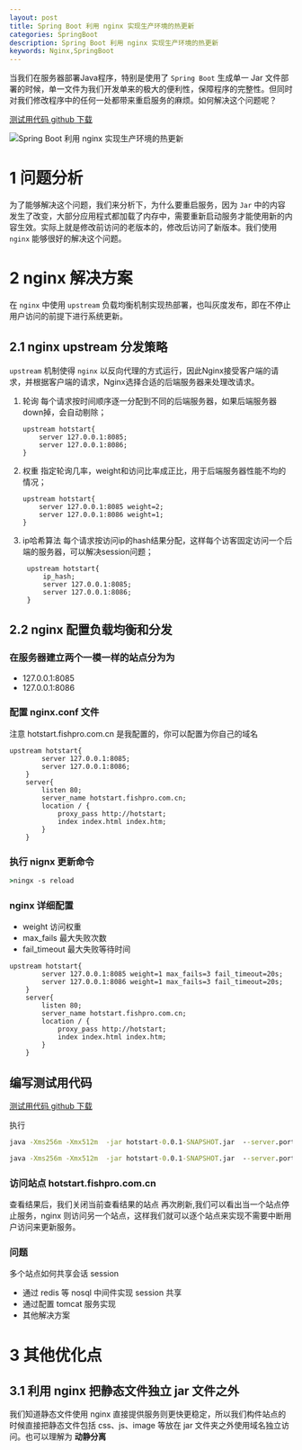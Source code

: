 ```yaml
---
layout: post
title: Spring Boot 利用 nginx 实现生产环境的热更新
categories: SpringBoot
description: Spring Boot 利用 nginx 实现生产环境的热更新
keywords: Nginx,SpringBoot
---
```


当我们在服务器部署Java程序，特别是使用了 `Spring Boot` 生成单一 Jar 文件部署的时候，单一文件为我们开发单来的极大的便利性，保障程序的完整性。但同时对我们修改程序中的任何一处都带来重启服务的麻烦。如何解决这个问题呢？


[测试用代码 github 下载 ](https://github.com/fishpro/spring-boot-study/tree/master/spring-boot-study-hotstart)


![Spring Boot 利用 nginx 实现生产环境的热更新](https://images.cnblogs.com/cnblogs_com/fishpro/1453719/o_nginx1.jpg)

# 1 问题分析

为了能够解决这个问题，我们来分析下，为什么要重启服务，因为 `Jar` 中的内容发生了改变，大部分应用程式都加载了内存中，需要重新启动服务才能使用新的内容生效。实际上就是修改前访问的老版本的，修改后访问了新版本。我们使用 `nginx` 能够很好的解决这个问题。

# 2 nginx 解决方案

在 `nginx` 中使用 `upstream` 负载均衡机制实现热部署，也叫灰度发布，即在不停止用户访问的前提下进行系统更新。

## 2.1 nginx upstream 分发策略
`upstream` 机制使得 `nginx` 以反向代理的方式运行，因此Nginx接受客户端的请求，并根据客户端的请求，Nginx选择合适的后端服务器来处理改请求。

1. 轮询
   每个请求按时间顺序逐一分配到不同的后端服务器，如果后端服务器down掉，会自动剔除；
    ```
    upstream hotstart{
        server 127.0.0.1:8085;
        server 127.0.0.1:8086;
    }
    ```

2. 权重
   指定轮询几率，weight和访问比率成正比，用于后端服务器性能不均的情况；
    ```
    upstream hotstart{
        server 127.0.0.1:8085 weight=2;
        server 127.0.0.1:8086 weight=1;
    }
    ```

3. ip哈希算法
   每个请求按访问ip的hash结果分配，这样每个访客固定访问一个后端的服务器，可以解决session问题；
   ```
    upstream hotstart{
        ip_hash;
        server 127.0.0.1:8085;
        server 127.0.0.1:8086;
    }
    ```

## 2.2 nginx 配置负载均衡和分发
### 在服务器建立两个一模一样的站点分为为 

- 127.0.0.1:8085
- 127.0.0.1:8086
  
### 配置 nginx.conf 文件
注意 hotstart.fishpro.com.cn 是我配置的，你可以配置为你自己的域名
```vm
upstream hotstart{
        server 127.0.0.1:8085;
        server 127.0.0.1:8086;
    }
    server{
        listen 80;
        server_name hotstart.fishpro.com.cn;
        location / {
            proxy_pass http://hotstart;
            index index.html index.htm;
        }
    }
```

### 执行 nignx 更新命令

```cmd
>ningx -s reload
```

### nginx 详细配置

- weight 访问权重
- max_fails 最大失败次数
- fail_timeout 最大失败等待时间

```vm
upstream hotstart{
        server 127.0.0.1:8085 weight=1 max_fails=3 fail_timeout=20s;
        server 127.0.0.1:8086 weight=1 max_fails=3 fail_timeout=20s;
    }
    server{
        listen 80;
        server_name hotstart.fishpro.com.cn;
        location / {
            proxy_pass http://hotstart;
            index index.html index.htm;
        }
    }
```


## 编写测试用代码

[测试用代码 github 下载 ](https://github.com/fishpro/spring-boot-study/tree/master/spring-boot-study-hotstart)

执行

```cmd
java -Xms256m -Xmx512m  -jar hotstart-0.0.1-SNAPSHOT.jar  --server.port=8085
```

```cmd
java -Xms256m -Xmx512m  -jar hotstart-0.0.1-SNAPSHOT.jar  --server.port=8086
```

### 访问站点 hotstart.fishpro.com.cn

查看结果后，我们关闭当前查看结果的站点 再次刷新,我们可以看出当一个站点停止服务，nginx 则访问另一个站点，这样我们就可以逐个站点来实现不需要中断用户访问来更新服务。

### 问题

多个站点如何共享会话 session
- 通过 redis 等 nosql 中间件实现 session 共享
- 通过配置 tomcat 服务实现
- 其他解决方案


# 3 其他优化点

## 3.1 利用 nginx 把静态文件独立 jar 文件之外
我们知道静态文件使用 nginx 直接提供服务则更快更稳定，所以我们构件站点的时候直接把静态文件包括 css、js、image 等放在 jar 文件夹之外使用域名独立访问。也可以理解为 **动静分离**

